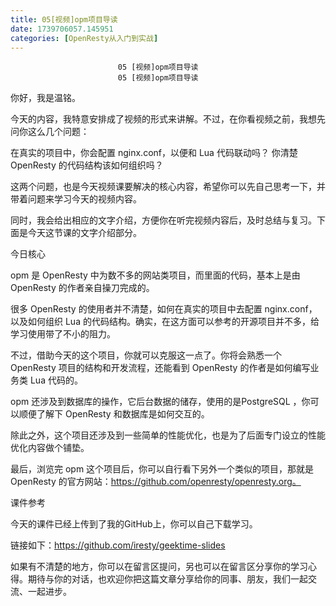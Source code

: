 ```yaml
---
title: 05[视频]opm项目导读
date: 1739706057.145951
categories: [OpenResty从入门到实战]
---
```

                            05 [视频]opm项目导读
                            05 [视频]opm项目导读

你好，我是温铭。

今天的内容，我特意安排成了视频的形式来讲解。不过，在你看视频之前，我想先问你这么几个问题：


在真实的项目中，你会配置 nginx.conf，以便和 Lua 代码联动吗？
你清楚 OpenResty 的代码结构该如何组织吗？


这两个问题，也是今天视频课要解决的核心内容，希望你可以先自己思考一下，并带着问题来学习今天的视频内容。

同时，我会给出相应的文字介绍，方便你在听完视频内容后，及时总结与复习。下面是今天这节课的文字介绍部分。

今日核心

opm 是 OpenResty 中为数不多的网站类项目，而里面的代码，基本上是由 OpenResty 的作者亲自操刀完成的。

很多 OpenResty 的使用者并不清楚，如何在真实的项目中去配置 nginx.conf， 以及如何组织 Lua 的代码结构。确实，在这方面可以参考的开源项目并不多，给学习使用带了不小的阻力。

不过，借助今天的这个项目，你就可以克服这一点了。你将会熟悉一个OpenResty 项目的结构和开发流程，还能看到 OpenResty 的作者是如何编写业务类 Lua 代码的。

opm 还涉及到数据库的操作，它后台数据的储存，使用的是PostgreSQL ，你可以顺便了解下 OpenResty 和数据库是如何交互的。

除此之外，这个项目还涉及到一些简单的性能优化，也是为了后面专门设立的性能优化内容做个铺垫。

最后，浏览完 opm 这个项目后，你可以自行看下另外一个类似的项目，那就是 OpenResty 的官方网站：https://github.com/openresty/openresty.org。

课件参考

今天的课件已经上传到了我的GitHub上，你可以自己下载学习。

链接如下：https://github.com/iresty/geektime-slides

如果有不清楚的地方，你可以在留言区提问，另也可以在留言区分享你的学习心得。期待与你的对话，也欢迎你把这篇文章分享给你的同事、朋友，我们一起交流、一起进步。

                        
                        
                            